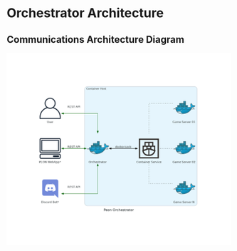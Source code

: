 # Orchestrator Architecture

## Communications Architecture Diagram

![diagram_comms](./comms_orchestrator.png)

